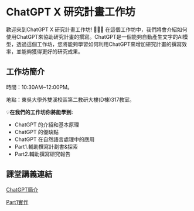 # ChatGPT X 研究計畫工作坊
歡迎來到ChatGPT X 研究計畫工作坊! :tada::tada::tada:
在這個工作坊中，我們將會介紹如何使用ChatGPT來協助研究計畫的撰寫。ChatGPT是一個能夠自動產生文字的AI模型，透過這個工作坊，您將能夠學習如何利用ChatGPT來增加研究計畫的撰寫效率，並能夠獲得更好的研究成果。

## 工作坊簡介
時間：10:30AM~12:00PM。

地點：東吳大學外雙溪校區第二教研大樓(D棟)317教室。

:bulb:**在我們的工作坊你將能學到:**

* ChatGPT 的介紹和基本原理
* ChatGPT 的優缺點
* ChatGPT 在自然語言處理中的應用
* Part1.輔助撰寫計劃書&探索
* Part2.輔助撰寫研究報告


## 課堂講義連結
[ChatGPT簡介](https://hackmd.io/@ChQHS0vLSe25k41DLXDX7w/SJsIFvjX2)

[Part1實作](https://hackmd.io/@mrkiwi25/SyyUplIX2)
